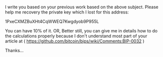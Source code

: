 I write you based on your previous work based on the above subject. Please help me recovery the private key which I lost for this address: 

1PxeCXMZBuXHt4CqWWEQ7Kwgdyob9P955L

You can have 10% of it. OR, Better still, you can give me in details how to do the calculations properly because I don't understand most part of your article at (
https://github.com/bitcoin/bips/wiki/Comments:BIP-0032
)

Thanks...